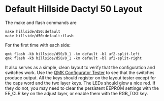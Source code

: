 # Default Hillside Dactyl 50 Layout

The make and flash commands are

```
make hillside/d50:default
make hillside/d50:default:flash

```

For the first time with each side:

    qmk flash -kb hillside/d50/0_1 -km default -bl uf2-split-left
    qmk flash -kb hillside/d50/0_1 -km default -bl uf2-split-right


It also serves as a simple, clean layout 
  to verify that the configuration and switches work.
Use the [QMK Configurator Tester](https://config.qmk.fm/#/test) 
 to see that the switches produce output.
All the keys should register on the layout tester 
  except for the caps word and the two layer keys.
The LEDs should glow a nice red.
If they do not, you may need to clear the persistent EEPROM settings with the
  EE_CLR key on the adjust layer,
  or enable them with the RGB_TOG key.
